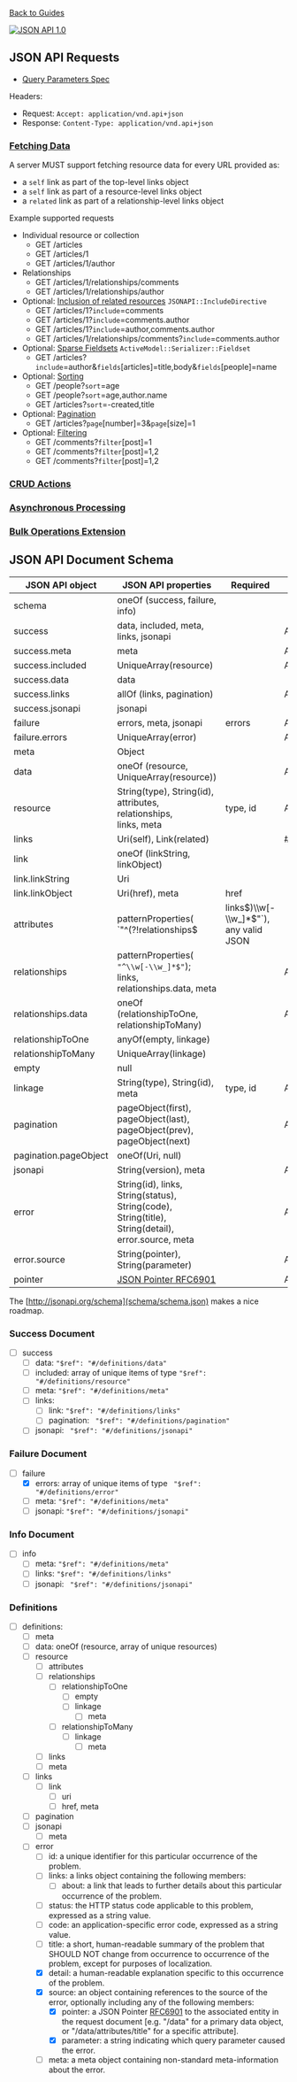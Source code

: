 [Back to Guides](../README.md)

[![JSON API 1.0](https://img.shields.io/badge/JSON%20API-1.0-lightgrey.svg)](http://jsonapi.org/)

## JSON API Requests

- [Query Parameters Spec](http://jsonapi.org/format/#query-parameters)

Headers:

- Request: `Accept: application/vnd.api+json`
- Response: `Content-Type: application/vnd.api+json`

### [Fetching Data](http://jsonapi.org/format/#fetching)

A server MUST support fetching resource data for every URL provided as:

- a `self` link as part of the top-level links object
- a `self` link as part of a resource-level links object
- a `related` link as part of a relationship-level links object

Example supported requests

- Individual resource or collection
  - GET /articles
  - GET /articles/1
  - GET /articles/1/author
- Relationships
  - GET /articles/1/relationships/comments
  - GET /articles/1/relationships/author
- Optional: [Inclusion of related resources](http://jsonapi.org/format/#fetching-includes) `JSONAPI::IncludeDirective`
  - GET /articles/1?`include`=comments
  - GET /articles/1?`include`=comments.author
  - GET /articles/1?`include`=author,comments.author
  - GET /articles/1/relationships/comments?`include`=comments.author
- Optional: [Sparse Fieldsets](http://jsonapi.org/format/#fetching-sparse-fieldsets) `ActiveModel::Serializer::Fieldset`
  - GET /articles?`include`=author&`fields`[articles]=title,body&`fields`[people]=name
- Optional: [Sorting](http://jsonapi.org/format/#fetching-sorting)
  - GET /people?`sort`=age
  - GET /people?`sort`=age,author.name
  - GET /articles?`sort`=-created,title
- Optional: [Pagination](http://jsonapi.org/format/#fetching-pagination)
  - GET /articles?`page`[number]=3&`page`[size]=1
- Optional: [Filtering](http://jsonapi.org/format/#fetching-filtering)
  - GET /comments?`filter`[post]=1
  - GET /comments?`filter`[post]=1,2
  - GET /comments?`filter`[post]=1,2

### [CRUD Actions](http://jsonapi.org/format/#crud)

### [Asynchronous Processing](http://jsonapi.org/recommendations/#asynchronous-processing)

### [Bulk Operations Extension](http://jsonapi.org/extensions/bulk/)

## JSON API Document Schema

| JSON API object       | JSON API properties                                                                                | Required | ActiveModelSerializers representation |
|-----------------------|----------------------------------------------------------------------------------------------------|----------|---------------------------------------|
| schema                | oneOf (success, failure, info)                                                                     |          |
| success               | data, included, meta, links, jsonapi                                                               |          | AM::SerializableResource
| success.meta          | meta                                                                                               |          | AMS::Adapter::Base#meta
| success.included      | UniqueArray(resource)                                                                              |          | AMS::Adapter::JsonApi#serializable_hash_for_collection
| success.data          | data                                                                                               |          |
| success.links         | allOf (links, pagination)                                                                          |          | AMS::Adapter::JsonApi#links_for
| success.jsonapi       | jsonapi                                                                                            |          |
| failure               | errors, meta, jsonapi                                                                              | errors   | AMS::Adapter::JsonApi#failure_document, #1004
| failure.errors        | UniqueArray(error)                                                                                 |          | AM::S::ErrorSerializer, #1004
| meta                  | Object                                                                                             |          | 
| data                  | oneOf (resource, UniqueArray(resource))                                                            |          | AMS::Adapter::JsonApi#serializable_hash_for_collection,#serializable_hash_for_single_resource
| resource              | String(type), String(id),<br>attributes, relationships,<br>links, meta                                   | type, id | AM::S::Adapter::JsonApi#primary_data_for
| links                 | Uri(self), Link(related)                                                                           |          | #1028, #1246, #1282
| link                  | oneOf (linkString, linkObject)                                                                     |          |
| link.linkString       | Uri                                                                                                |          |
| link.linkObject       | Uri(href), meta                                                                                    | href     |
| attributes            | patternProperties(<br>`"^(?!relationships$|links$)\\w[-\\w_]*$"`),<br>any valid JSON                      |          | AM::Serializer#attributes, AMS::Adapter::JsonApi#resource_object_for
| relationships         | patternProperties(<br>`"^\\w[-\\w_]*$"`);<br>links, relationships.data, meta                              |          | AMS::Adapter::JsonApi#relationships_for
| relationships.data    | oneOf (relationshipToOne, relationshipToMany)                                                      |          | AMS::Adapter::JsonApi#resource_identifier_for
| relationshipToOne     | anyOf(empty, linkage)                                                                              |          |
| relationshipToMany    | UniqueArray(linkage)                                                                               |          |
| empty                 | null                                                                                               |          |
| linkage               | String(type), String(id), meta                                                                     | type, id | AMS::Adapter::JsonApi#primary_data_for
| pagination            | pageObject(first), pageObject(last),<br>pageObject(prev), pageObject(next)                            |          | AMS::Adapter::JsonApi::PaginationLinks#serializable_hash
| pagination.pageObject | oneOf(Uri, null)                                                                                   |          |
| jsonapi               | String(version), meta                                                                              |          | AMS::Adapter::JsonApi::Jsonapi#as_json
| error                 | String(id), links, String(status),<br>String(code), String(title),<br>String(detail), error.source, meta |          | AM::S::ErrorSerializer, AMS::Adapter::JsonApi::Error.resource_errors
| error.source          | String(pointer), String(parameter)                                                                 |          | AMS::Adapter::JsonApi::Error.error_source
| pointer               | [JSON Pointer RFC6901](https://tools.ietf.org/html/rfc6901)                                        |          | AMS::JsonPointer


The [http://jsonapi.org/schema](schema/schema.json) makes a nice roadmap.

### Success Document
- [ ] success
  - [ ] data: `"$ref": "#/definitions/data"`
  - [ ] included: array of unique items of type `"$ref": "#/definitions/resource"`
  - [ ] meta: `"$ref": "#/definitions/meta"`
  - [ ] links:
    - [ ] link: `"$ref": "#/definitions/links"`
    - [ ] pagination: ` "$ref": "#/definitions/pagination"`
  - [ ] jsonapi: ` "$ref": "#/definitions/jsonapi"`

### Failure Document

- [ ] failure
  - [x] errors: array of unique items of type ` "$ref": "#/definitions/error"`
  - [ ] meta:  `"$ref": "#/definitions/meta"`
  - [ ] jsonapi: `"$ref": "#/definitions/jsonapi"`

### Info Document

- [ ] info
  - [ ] meta: `"$ref": "#/definitions/meta"`
  - [ ] links: `"$ref": "#/definitions/links"`
  - [ ] jsonapi: ` "$ref": "#/definitions/jsonapi"`

### Definitions

- [ ] definitions:
  - [ ] meta
  - [ ] data: oneOf (resource, array of unique resources)
  - [ ] resource
    - [ ] attributes
    - [ ] relationships
      - [ ] relationshipToOne
        - [ ] empty
        - [ ] linkage
          - [ ] meta
      - [ ] relationshipToMany
        - [ ] linkage
          - [ ] meta
    - [ ] links
    - [ ] meta
  - [ ] links
    - [ ] link
      - [ ] uri
      - [ ] href, meta
  - [ ] pagination
  - [ ] jsonapi
    - [ ] meta
  - [ ] error
    - [ ] id: a unique identifier for this particular occurrence of the problem.
    - [ ] links: a links object containing the following members:
      - [ ] about: a link that leads to further details about this particular occurrence of the problem.
    - [ ] status: the HTTP status code applicable to this problem, expressed as a string value.
    - [ ] code: an application-specific error code, expressed as a string value.
    - [ ] title: a short, human-readable summary of the problem that SHOULD NOT change from occurrence to occurrence of the problem, except for purposes of localization.
    - [x] detail: a human-readable explanation specific to this occurrence of the problem.
    - [x] source: an object containing references to the source of the error, optionally including any of the following members:
      -  [x] pointer: a JSON Pointer [RFC6901](https://tools.ietf.org/html/rfc6901) to the associated entity in the request document [e.g. "/data" for a primary data object, or "/data/attributes/title" for a specific attribute].
      -  [x] parameter: a string indicating which query parameter caused the error.
    - [ ] meta: a meta object containing non-standard meta-information about the error.
